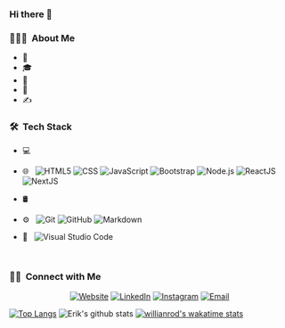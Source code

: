 ### Hi there 👋

<h3> 👨🏻‍💻 &nbsp;About Me </h3>

- 🤔 &nbsp; 
- 🎓 &nbsp; 
- 💼 &nbsp; 
- 🌱 &nbsp; 
- ✍️ &nbsp; 

<h3> 🛠 &nbsp;Tech Stack</h3>

- 💻 &nbsp;

- 🌐 &nbsp;
  ![HTML5](https://img.shields.io/badge/-HTML5-333333?style=flat&logo=HTML5)
  ![CSS](https://img.shields.io/badge/-CSS-333333?style=flat&logo=CSS3&logoColor=1572B6)
  ![JavaScript](https://img.shields.io/badge/-JavaScript-333333?style=flat&logo=javascript)
  ![Bootstrap](https://img.shields.io/badge/-Bootstrap-333333?style=flat&logo=bootstrap&logoColor=563D7C)
  ![Node.js](https://img.shields.io/badge/-Node.js-333333?style=flat&logo=node.js)
  ![ReactJS](https://img.shields.io/badge/-React-333333?style=flat&logo=react)
  ![NextJS](https://img.shields.io/badge/-Next.js-333333?style=flat&logo=next.js)
- 🛢 &nbsp;

- ⚙️ &nbsp;
  ![Git](https://img.shields.io/badge/-Git-333333?style=flat&logo=git)
  ![GitHub](https://img.shields.io/badge/-GitHub-333333?style=flat&logo=github)
  ![Markdown](https://img.shields.io/badge/-Markdown-333333?style=flat&logo=markdown)
- 🔧 &nbsp;
  ![Visual Studio Code](https://img.shields.io/badge/-Visual%20Studio%20Code-333333?style=flat&logo=visual-studio-code&logoColor=007ACC)
<br/>

<h3> 🤝🏻 &nbsp;Connect with Me </h3>

<p align="center">
<a href="https://www.erikmoxley.com/"><img alt="Website" src="https://img.shields.io/badge/Website-www.erikmoxley.com-blue?style=flat-square&logo=google-chrome"></a>
<a href="https://www.linkedin.com/in/erickongkaew/"><img alt="LinkedIn" src="https://img.shields.io/badge/LinkedIn-Aditya%20Vikram%20Singh-blue?style=flat-square&logo=linkedin"></a>
<a href="https://www.instagram.com/erik.moxley/"><img alt="Instagram" src="https://img.shields.io/badge/Instagram-adityavs__-blue?style=flat-square&logo=instagram"></a>
<a href="mailto:moxleydev@gmail.com"><img alt="Email" src="https://img.shields.io/badge/Email-moxleydev@gmail.com-blue?style=flat-square&logo=gmail"></a>
</p>

<!--
**ErikMoxley/ErikMoxley** is a ✨ _special_ ✨ repository because its `README.md` (this file) appears on your GitHub profile.

Here are some ideas to get you started:

- 🔭 I’m currently working on ...
- 🌱 I’m currently learning ...
- 👯 I’m looking to collaborate on ...
- 🤔 I’m looking for help with ...
- 💬 Ask me about ...
- 📫 How to reach me: ...
- 😄 Pronouns: ...
- ⚡ Fun fact: ...
-->

[![Top Langs](https://github-readme-stats.vercel.app/api/top-langs/?username=ErikMoxley&layout=compact&theme=dark&show_icons=true)](https://github.com/anuraghazra/github-readme-stats)
![Erik's github stats](https://github-readme-stats.vercel.app/api?username=ErikMoxley&theme=dark&show_icons=true&hide=contribs,issues)
[![willianrod's wakatime stats](https://github-readme-stats.vercel.app/api/wakatime?username=erikmoxley)](https://github.com/anuraghazra/github-readme-stats)
